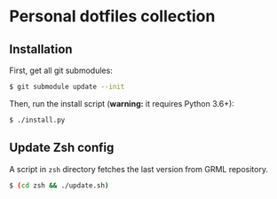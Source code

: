 # Personal dotfiles collection

## Installation

First, get all git submodules:

```bash
$ git submodule update --init
```

Then, run the install script (**warning:** it requires Python 3.6+):

```bash
$ ./install.py
```

## Update Zsh config

A script in `zsh` directory fetches the last version from GRML repository.

```bash
$ (cd zsh && ./update.sh)
```
